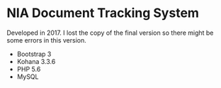 # NIA Document Tracking System

Developed in 2017. I lost the copy of the final version so there might be some errors in this version.

- Bootstrap 3
- Kohana 3.3.6
- PHP 5.6
- MySQL

